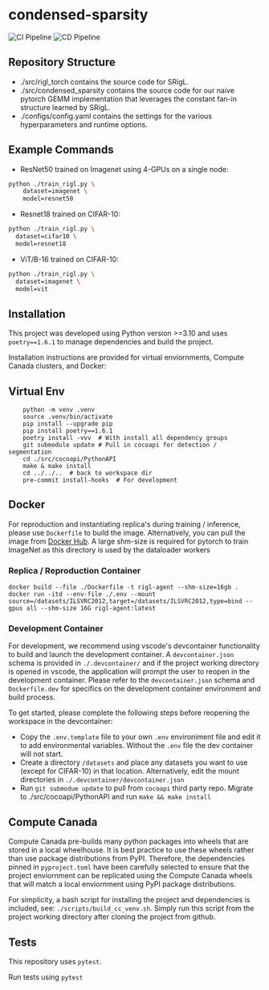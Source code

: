 # condensed-sparsity
![CI Pipeline](https://github.com/calgaryml/condensed-sparsity/actions/workflows/ci.yaml/badge.svg)
![CD Pipeline](https://github.com/calgaryml/condensed-sparsity/actions/workflows/cd.yaml/badge.svg)


## Repository Structure
* ./src/rigl_torch contains the source code for SRigL. 
* ./src/condensed_sparsity contains the source code for our naive pytorch GEMM implementation that leverages the constant fan-in structure learned by SRigL. 
* ./configs/config.yaml contains the settings for the various hyperparameters and runtime options. 

## Example Commands
* ResNet50 trained on Imagenet using 4-GPUs on a single node:

```bash
python ./train_rigl.py \
    dataset=imagenet \
    model=resnet50
```

* Resnet18 trained on CIFAR-10:
```bash
python ./train_rigl.py \
  dataset=cifar10 \
  model=resnet18
```

* ViT/B-16 trained on CIFAR-10:
```bash
python ./train_rigl.py \
  dataset=imagenet \
  model=vit
```

## Installation
This project was developed using Python version >=3.10 and uses `poetry==1.6.1` to manage dependencies and build the project. 

Installation instructions are provided for virtual enviornments, Compute Canada clusters, and Docker: 

## Virtual Env
        python -m venv .venv
        source .venv/bin/activate
        pip install --upgrade pip
        pip install poetry==1.6.1
        poetry install -vvv  # With install all dependency groups
        git submodule update # Pull in cocoapi for detection / segmentation
        cd ./src/cocoapi/PythonAPI
        make & make install
        cd ../../..  # back to workspace dir
        pre-commit install-hooks  # For development

## Docker
For reproduction and instantiating replica's during training / inference, please use `Dockerfile` to build the image. Alternatively, you can pull the image from [Docker Hub](https://hub.docker.com/repository/docker/mklasby/condensed-sparsity). A large shm-size is required for pytorch to train ImageNet as this directory is used by the dataloader workers

### Replica / Reproduction Container

    docker build --file ./Dockerfile -t rigl-agent --shm-size=16gb .
    docker run -itd --env-file ./.env --mount source=/datasets/ILSVRC2012,target=/datasets/ILSVRC2012,type=bind --gpus all --shm-size 16G rigl-agent:latest


### Development Container
For development, we recommend using vscode's devcontainer functionality to build and launch the development container. A `devcontainer.json` schema is provided in `./.devcontainer/` and if the project working directory is opened in vscode, the application will prompt the user to reopen in the development container. Please refer to the `devcontainer.json` schema and `Dockerfile.dev` for specifics on the development container environment and build process. 

To get started, please complete the following steps before reopening the workspace in the devcontainer:
* Copy the `.env.template` file to your own `.env` environiment file and edit it to add environmental variables. Without the `.env` file the dev container will not start.
* Create a directory `/datasets` and place any datasets you want to use (except for CIFAR-10) in that location. Alternatively, edit the mount directories in `./.devcontainer/devcontainer.json`
* Run `git submodue update` to pull from `cocoapi` third party repo. Migrate to ./src/cocoapi/PythonAPI and run `make && make install`

## Compute Canada
Compute Canada pre-builds many python packages into wheels that are stored in a local wheelhouse. It is best practice to use these wheels rather than use package distributions from PyPI. Therefore, the dependencies pinned in `pyproject.toml` have been carefully selected to ensure that the project enviornment can be replicated using the Compute Canada wheels that will match a local enviornment using PyPI package distributions. 

For simplicity, a bash script for installing the project and dependencies is included, see: `./scripts/build_cc_venv.sh`. Simply run this script from the project working directory after cloning the project from github. 

## Tests
This repository uses `pytest`.

Run tests using `pytest`
